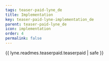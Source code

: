 ```yaml
---
tags: teaser-paid-lyne_de
title: Implementation
key: teaser-paid-lyne-implementation_de
parent: teaser-paid-lyne_de
icon: implementation
order: 4
permalink: false  
---
```

{{ lyne.readmes.teaserpaid.teaserpaid | safe }}


